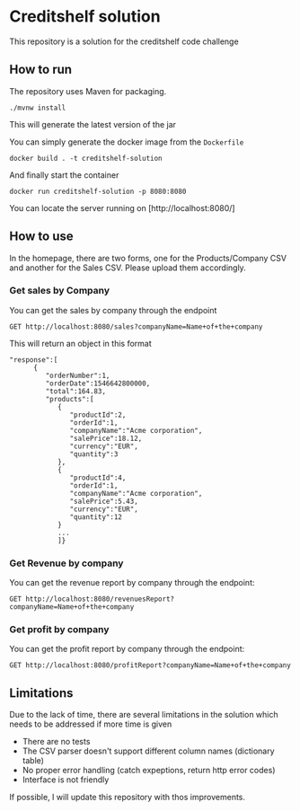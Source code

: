 # Creditshelf solution
This repository is a solution for the creditshelf code challenge

## How to run

The repository uses Maven for packaging.

``` ./mvnw install ```

This will generate the latest version of the jar

You can simply generate the docker image from the `Dockerfile`

```docker build . -t creditshelf-solution```

And finally start the container

```docker run creditshelf-solution -p 8080:8080```

You can locate the server running on [http://localhost:8080/]


## How to use

In the homepage, there are two forms, one for the Products/Company CSV and another for the Sales CSV.
Please upload them accordingly.


### Get sales by Company

You can get the sales by company through the endpoint

```GET http://localhost:8080/sales?companyName=Name+of+the+company```

This will return an object in this format
```
"response":[  
      {  
         "orderNumber":1,
         "orderDate":1546642800000,
         "total":164.83,
         "products":[  
            {  
               "productId":2,
               "orderId":1,
               "companyName":"Acme corporation",
               "salePrice":18.12,
               "currency":"EUR",
               "quantity":3
            },
            {  
               "productId":4,
               "orderId":1,
               "companyName":"Acme corporation",
               "salePrice":5.43,
               "currency":"EUR",
               "quantity":12
            }
            ...
            ]}
```

### Get Revenue by company

  You can get the revenue report by company through the endpoint:
  
  ```GET http://localhost:8080/revenuesReport?companyName=Name+of+the+company```
  
### Get profit by company

You can get the profit report by company through the endpoint:
  
  ```GET http://localhost:8080/profitReport?companyName=Name+of+the+company```
  
  
## Limitations

Due to the lack of time, there are several limitations in the solution which needs to be addressed if more time is given

- There are no tests
- The CSV parser doesn't support different column names (dictionary table)
- No proper error handling (catch expeptions, return http error codes)
- Interface is not friendly

If possible, I will update this repository with thos improvements.

